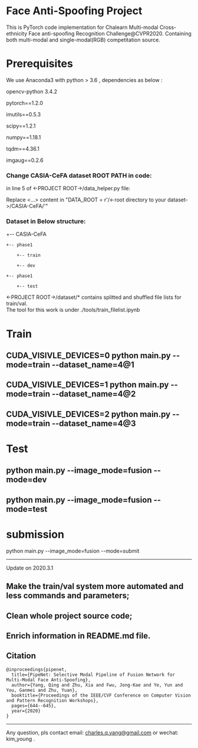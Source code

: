 # Face Anti-Spoofing Project
This is PyTorch code implementation for Chalearn Multi-modal Cross-ethnicity Face anti-spoofing Recognition Challenge@CVPR2020.
Containing both multi-modal and single-modal(RGB) competitation source. 

# Prerequisites

We use Anaconda3 with python > 3.6 , dependencies as below :

opencv-python 3.4.2

pytorch==1.2.0

imutils==0.5.3

scipy==1.2.1

numpy==1.18.1

tqdm==4.36.1

imgaug==0.2.6

### Change CASIA-CeFA dataset ROOT PATH in code:

in line 5 of  <-PROJECT ROOT->/data_helper.py file:

Replace <...> content in  "DATA_ROOT = r'/<-root directory to your dataset->/CASIA-CeFA/'"

###  Dataset in Below structure:


+-- CASIA-CeFA

    +-- phase1

        +-- train

        +-- dev

    +-- phase1

        +-- test


<-PROJECT ROOT->/dataset/* contains splitted and shuffled file lists for train/val.  
The tool for this work is under ./tools/train_filelist.ipynb


# Train 

## CUDA_VISIVLE_DEVICES=0 python main.py --mode=train --dataset_name=4@1 
## CUDA_VISIVLE_DEVICES=1 python main.py --mode=train --dataset_name=4@2 
## CUDA_VISIVLE_DEVICES=2 python main.py --mode=train --dataset_name=4@3 

# Test

## python main.py --image_mode=fusion --mode=dev

## python main.py --image_mode=fusion --mode=test


# submission

python main.py --image_mode=fusion --mode=submit


---------------------------------------------------------------
Update on 2020.3.1 

## Make the train/val system more automated and less commands and parameters;

## Clean whole project source code;

## Enrich information in README.md file.

## Citation

```
@inproceedings{pipenet,
  title={PipeNet: Selective Modal Pipeline of Fusion Network for Multi-Modal Face Anti-Spoofing},
  author={Yang, Qing and Zhu, Xia and Fwu, Jong-Kae and Ye, Yun and You, Ganmei and Zhu, Yuan},
  booktitle={Proceedings of the IEEE/CVF Conference on Computer Vision and Pattern Recognition Workshops},
  pages={644--645},
  year={2020}
}
```

-----------------------------------------------------------
Any question, pls contact email: charles.q.yang@gmail.com or wechat: kim_young  .
